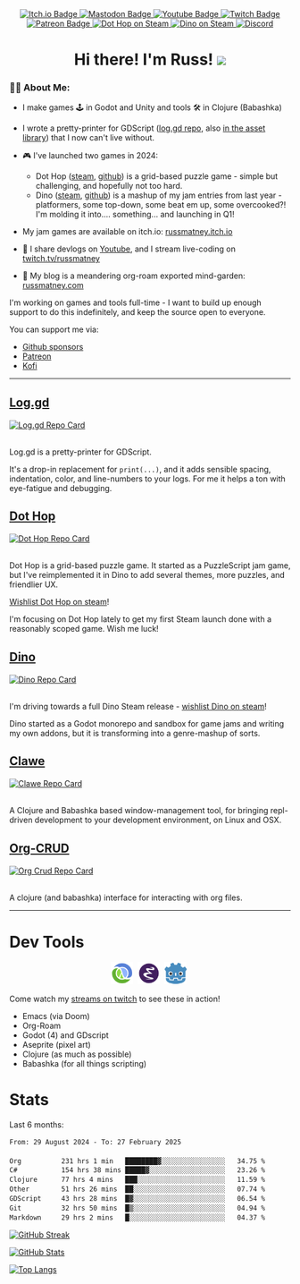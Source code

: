 <link rel="stylesheet" href="https://cdn.jsdelivr.net/gh/devicons/devicon@latest/devicon.min.css">

<div id="header" align="center">
<div id="badges">
  <a href="https://russmatney.itch.io">
    <img src="https://img.shields.io/badge/Itch.io-red?style=for-the-badge&logo=itch.io&logoColor=white" alt="Itch.io Badge"/>
  </a>
  <a href="https://mastodon.gamedev.place/@russmatney">
    <img src="https://img.shields.io/badge/Mastodon-teal?style=for-the-badge&logo=mastodon&logoColor=white" alt="Mastodon Badge"/>
  </a>
  <a href="https://www.youtube.com/@russmatney">
    <img src="https://img.shields.io/badge/Youtube-red?style=for-the-badge&logo=youtube&logoColor=white" alt="Youtube Badge"/>
  </a>
  <a href="https://www.twitch.tv/russmatney">
    <img src="https://img.shields.io/badge/Twitch-purple?style=for-the-badge&logo=twitch&logoColor=white" alt="Twitch Badge"/>
  </a>
  <a href="https://www.patreon.com/russmatney">
    <img src="https://img.shields.io/badge/Patreon-red?style=for-the-badge&logo=patreon&logoColor=white" alt="Patreon Badge"/>
  </a>
  <a href="https://store.steampowered.com/app/2779710/Dot_Hop/">
    <img
    alt="Dot Hop on Steam"
    src="https://img.shields.io/badge/add%20to%20wishlist%20-%20?style=for-the-badge&logo=steam&label=Dot%20Hop&color=55abef" />
  </a>
  <a href="https://store.steampowered.com/app/2589550/Dino/">
    <img
    src="https://img.shields.io/badge/add%20to%20wishlist%20-%20?style=for-the-badge&logo=steam&label=Dino&color=55abef"
    alt="Dino on Steam" >
  </a>
  <a href="https://discord.gg/PQvfdApHFQ">
    <img alt="Discord" src="https://img.shields.io/discord/758750490015563776?style=for-the-badge&logo=discord&logoColor=fff&label=discord" />
  </a>
</div>

<h1>
  Hi there! I'm Russ!
  <img src="https://media.giphy.com/media/hvRJCLFzcasrR4ia7z/giphy.gif" width="30px"/>
</h1>
</div>

### :technologist: About Me:

- I make games :joystick: in Godot and Unity and tools :hammer_and_wrench: in Clojure (Babashka)

- I wrote a pretty-printer for GDScript ([log.gd repo](https://github.com/russmatney/log.gd), also [in the asset library](https://godotengine.org/asset-library/asset/2696)) that I now can't live without.

- :video_game: I've launched two games in 2024:
  - Dot Hop ([steam](https://store.steampowered.com/app/2779710/Dot_Hop/), [github](https://github.com/russmatney/dino)) is a grid-based puzzle game - simple but challenging, and hopefully not too hard.
  - Dino ([steam](https://store.steampowered.com/app/2589550/Dino/), [github](https://github.com/russmatney/dino)) is a mashup of my jam entries from last year - platformers, some top-down, some beat em up, some overcooked?! I'm molding it into.... something... and launching in Q1!

- My jam games are available on itch.io: [russmatney.itch.io](https://russmatney.itch.io)

- :movie_camera: I share devlogs on [Youtube](https://www.youtube.com/@russmatney), and I stream live-coding on [twitch.tv/russmatney](https://twitch.tv/russmatney)

- :seedling: My blog is a meandering org-roam exported mind-garden: [russmatney.com](https://russmatney.com/)

I'm working on games and tools full-time - I want to build up enough support to
do this indefinitely, and keep the source open to everyone.

You can support me via:

- [Github sponsors](https://github.com/sponsors/russmatney)
- [Patreon](https://patreon.com/russmatney)
- [Kofi](https://ko-fi.com/russmatney)

---

## [Log.gd](https://github.com/russmatney/log.gd)

<a href="https://github.com/russmatney/log.gd">
  <img align="center"
  src="https://github-readme-stats.vercel.app/api/pin/?username=russmatney&repo=log.gd&theme=transparent"
  alt="Log.gd Repo Card" />
</a>
<br/>
<br/>

Log.gd is a pretty-printer for GDScript.

It's a drop-in replacement for `print(...)`, and it adds sensible spacing,
indentation, color, and line-numbers to your logs. For me it helps a ton with
eye-fatigue and debugging.

## [Dot Hop](https://github.com/russmatney/dothop)

<a href="https://github.com/russmatney/dothop">
  <img align="center"
  src="https://github-readme-stats.vercel.app/api/pin/?username=russmatney&repo=dothop&theme=transparent"
  alt="Dot Hop Repo Card" />
</a>
<br/>
<br/>

Dot Hop is a grid-based puzzle game. It started as a PuzzleScript jam game, but
I've reimplemented it in Dino to add several themes, more puzzles, and
friendlier UX.

[Wishlist Dot Hop on steam](https://store.steampowered.com/app/2779710/Dot_Hop/)!

I'm focusing on Dot Hop lately to get my first Steam launch done with a
reasonably scoped game. Wish me luck!

## [Dino](https://github.com/russmatney/dino)

<a href="https://github.com/russmatney/dino">
  <img align="center" src="https://github-readme-stats.vercel.app/api/pin/?username=russmatney&repo=dino&theme=transparent" alt="Dino Repo Card" />
</a>
<br/>
<br/>

I'm driving towards a full Dino Steam release - [wishlist Dino on steam](https://store.steampowered.com/app/2589550/Dino/)!

Dino started as a Godot monorepo and sandbox for game jams and writing my own addons,
but it is transforming into a genre-mashup of sorts.

## [Clawe](https://github.com/russmatney/clawe)

<a href="https://github.com/russmatney/clawe">
  <img align="center" src="https://github-readme-stats.vercel.app/api/pin/?username=russmatney&repo=clawe&theme=transparent" alt="Clawe Repo Card" />
</a>
<br/>
<br/>

A Clojure and Babashka based window-management tool, for bringing repl-driven
development to your development environment, on Linux and OSX.

## [Org-CRUD](https://github.com/russmatney/org-crud)

<a href="https://github.com/russmatney/org-crud">
  <img align="center"
  src="https://github-readme-stats.vercel.app/api/pin/?username=russmatney&repo=org-crud&theme=transparent"
  alt="Org Crud Repo Card" />
</a>
<br/>
<br/>

A clojure (and babashka) interface for interacting with org files.

---

# Dev Tools

<div align="center">
  <img src="https://github.com/devicons/devicon/blob/develop/icons/clojure/clojure-original.svg" title="Clojure" alt="Clojure" width="40" height="40"/>&nbsp;
  <img src="https://github.com/devicons/devicon/blob/develop/icons/emacs/emacs-original.svg" title="Emacs" alt="Emacs" width="40" height="40"/>&nbsp;
  <img src="https://github.com/devicons/devicon/blob/develop/icons/godot/godot-original.svg" title="Godot" alt="Godot" width="40" height="40"/>&nbsp;
</div>

Come watch my [streams on twitch](https://twitch.tv/russmatney) to see these in action!

- Emacs (via Doom)
- Org-Roam
- Godot (4) and GDscript
- Aseprite (pixel art)
- Clojure (as much as possible)
- Babashka (for all things scripting)


# Stats

Last 6 months:

<!--START_SECTION:waka-->

```txt
From: 29 August 2024 - To: 27 February 2025

Org          231 hrs 1 min   ████████▓░░░░░░░░░░░░░░░░   34.75 %
C#           154 hrs 38 mins █████▓░░░░░░░░░░░░░░░░░░░   23.26 %
Clojure      77 hrs 4 mins   ███░░░░░░░░░░░░░░░░░░░░░░   11.59 %
Other        51 hrs 26 mins  ██░░░░░░░░░░░░░░░░░░░░░░░   07.74 %
GDScript     43 hrs 28 mins  █▓░░░░░░░░░░░░░░░░░░░░░░░   06.54 %
Git          32 hrs 50 mins  █▒░░░░░░░░░░░░░░░░░░░░░░░   04.94 %
Markdown     29 hrs 2 mins   █░░░░░░░░░░░░░░░░░░░░░░░░   04.37 %
```

<!--END_SECTION:waka-->

<!-- [![russmatney wakatime stats](https://github-readme-stats.vercel.app/api/wakatime?username=russmatney&custom_title=Last%207%20Days&theme=transparent)]() -->

[![GitHub Streak](http://github-readme-streak-stats.herokuapp.com?user=russmatney&theme=transparent&background=000000)]()

[![GitHub Stats](https://github-readme-stats.vercel.app/api?username=russmatney&theme=transparent&hide=prs,issues&show_icons=true)]()

[![Top Langs](https://github-readme-stats.vercel.app/api/top-langs/?username=russmatney&layout=compact&theme=transparent&hide=javascript,css&langs_count=7&hide_title=true)]()
